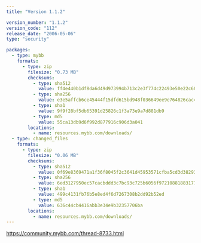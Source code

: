 ```yaml
---
title: "Version 1.1.2"

version_number: "1.1.2"
version_code: "112"
release_date: "2006-05-06"
type: "security"

packages:
  - type: mybb
    formats:
      - type: zip
        filesize: "0.73 MB"
        checksums:
          - type: sha512
            value: ff4e440b1df8da6d49d973994b713c2e3f774c22493e50e22c6838167011c620d5cff1bcdda461e6d010d3ff385917ce1c23b16500719ab814f9b459933eaf03
          - type: sha256
            value: e3e5affcb6ce45444f15dfd615bd948f036649ee9e764826cac4a4bfb9fdfaa6
          - type: sha1
            value: 9f9f28bf5db65391d25826c1f3a73e9a7d881db9
          - type: md5
            value: 55ca13db9d6f992d877916c906d3a041
        locations:
          - name: resources.mybb.com/downloads/
  - type: changed_files
    formats:
      - type: zip
        filesize: "0.06 MB"
        checksums:
          - type: sha512
            value: 0f69e8369471a1f36f8045f2c3641d45953571cfba5cd3d382935559f520e8319c8474e2c2124bab1a94a731e9715e824c6606f156f4b9c14838c5a5be02da8b
          - type: sha256
            value: 6ed3127950ec57cacbddd3c7bc93c725b6056f97210881883177cdefb50152a4
          - type: sha1
            value: 499c4131fb76b5e8ed4f6d7267308b2dd92b52ed
          - type: md5
            value: 636c44cb4416abb3e34e9b32357706ba
        locations:
          - name: resources.mybb.com/downloads/
---
```


<https://community.mybb.com/thread-8733.html>
